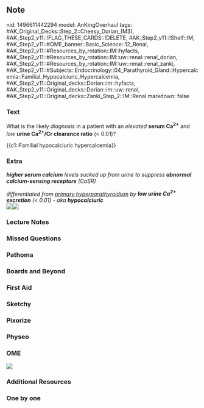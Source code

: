 ## Note
nid: 1496611442294
model: AnKingOverhaul
tags: #AK_Original_Decks::Step_2::Cheesy_Dorian_(M3), #AK_Step2_v11::!FLAG_THESE_CARDS::!DELETE, #AK_Step2_v11::!Shelf::IM, #AK_Step2_v11::#OME_banner::Basic_Science::12_Renal, #AK_Step2_v11::#Resources_by_rotation::IM::hyfacts, #AK_Step2_v11::#Resources_by_rotation::IM::uw::renal::renal_dorian, #AK_Step2_v11::#Resources_by_rotation::IM::uw::renal::renal_zanki, #AK_Step2_v11::#Subjects::Endocrinology::04_Parathyroid_Gland::Hypercalcemia::Familial_Hypocalciuric_Hypercalcemia, #AK_Step2_v11::Original_decks::Dorian::im::hyfacts, #AK_Step2_v11::Original_decks::Dorian::im::uw::renal, #AK_Step2_v11::Original_decks::Zanki_Step_2::IM::Renal
markdown: false

### Text
What is the likely <i>diagnosis</i> in a patient with an
<i>elevated</i> <b>serum Ca<sup>2+</sup></b> and <i>low</i>
<b>urine Ca</b><sup style="font-weight: bold;">2+</sup><b>/Cr
clearance ratio</b> (< 0.01)?
<div>
  {{c1::Familial hypocalciuric hypercalcemia}}
</div>

### Extra
<i><b>higher serum calcium</b> levels sucked up from urine to
suppress <b>abnormal calcium-sensing receptors</b> (CaSR)</i>
<div>
  <div>
    <i>differentiated from <u>primary hyperparathyroidism</u> by
    <b>low urine Ca<sup>2+</sup> excretion</b> (< 0.01) - aka
    <b>hypocalciuric</b></i>
    <div>
      <div>
        <div>
          <i><img src="paste-2204980375191553.jpg"></i><i><img src=
          "ca%20homeo.png"></i>
        </div>
      </div>
    </div>
  </div>
</div>

### Lecture Notes


### Missed Questions


### Pathoma


### Boards and Beyond


### First Aid


### Sketchy


### Pixorize


### Physeo


### OME
<div class="ome-widget">
  <a href="https://onlinemeded.org/spa/renal?ref=anki"><img src=
  "_OME_AnkiFlashcards_Topic_6.png"></a>
</div>

### Additional Resources


### One by one

